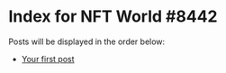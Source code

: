 # Index for NFT World #8442
Posts will be displayed in the order below:

- [Your first post](./001-first.md)


